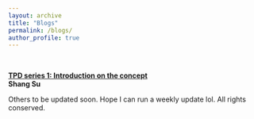 ```yaml
---
layout: archive
title: "Blogs"
permalink: /blogs/
author_profile: true
---
```


<br>

<b>[TPD series 1: Introduction on the concept](https://sushang-thu.github.io/blogs/TPD01)</b><br>
<b>Shang Su</b>

Others to be updated soon. 
Hope I can run a weekly update lol.
All rights conserved. 
